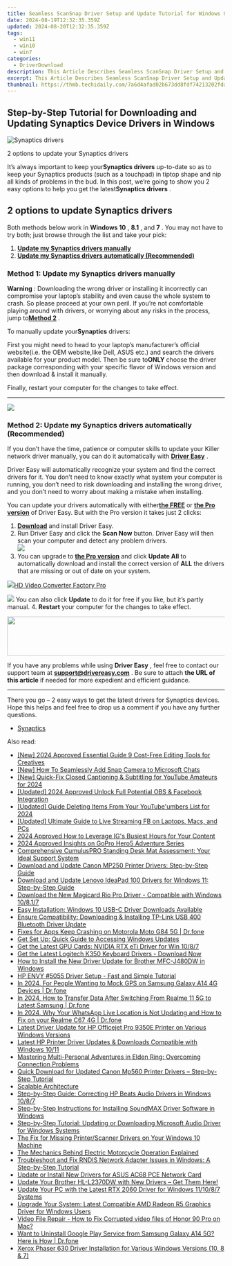 ```yaml
---
title: Seamless ScanSnap Driver Setup and Update Tutorial for Windows Users!
date: 2024-08-19T12:32:35.359Z
updated: 2024-08-20T12:32:35.359Z
tags:
  - win11
  - win10
  - win7
categories:
  - DriverDownload
description: This Article Describes Seamless ScanSnap Driver Setup and Update Tutorial for Windows Users!
excerpt: This Article Describes Seamless ScanSnap Driver Setup and Update Tutorial for Windows Users!
thumbnail: https://thmb.techidaily.com/7a6d4afad02b673dd8fdf74213202fda14f2e9bab9fdc0e7dfd2736277416b15.jpg
---
```


## Step-by-Step Tutorial for Downloading and Updating Synaptics Device Drivers in Windows

![Synaptics drivers ](https://images.drivereasy.com/wp-content/uploads/2018/12/img_5c048f1b435b6.jpg)

 2 options to update your Synaptics drivers

 It’s always important to keep your**Synaptics drivers** up-to-date so as to keep your Synaptics products (such as a touchpad) in tiptop shape and nip all kinds of problems in the bud. In this post, we’re going to show you 2 easy options to help you get the latest**Synaptics drivers** .

## 2 options to update Synaptics drivers

 Both methods below work in **Windows 10** , **8.1** , and **7** . You may not have to try both; just browse through the list and take your pick:

1. [**Update my Synaptics drivers manually**](https://tools.techidaily.com/drivereasy/download/)
2. [**Update my Synaptics drivers automatically (Recommended)**](https://tools.techidaily.com/drivereasy/download/)

### **Method 1: Update my Synaptics drivers manually**

**Warning** : Downloading the wrong driver or installing it incorrectly can compromise your laptop’s stability and even cause the whole system to crash. So please proceed at your own peril. If you’re not comfortable playing around with drivers, or worrying about any risks in the process, jump to[**Method 2**](https://tools.techidaily.com/drivereasy/download/) .

 To manually update your**Synaptics** drivers:

 First you might need to head to your laptop’s manufacturer’s official website(i.e. the OEM website,like Dell, ASUS etc.) and search the drivers available for your product model. Then  be sure to**ONLY** choose the driver package corresponding with your specific flavor of Windows version and then download & install it manually.

 Finally, restart your computer for the changes to take effect.  

---

<!-- affiliate ads begin -->
<a href="https://secure.2checkout.com/order/checkout.php?PRODS=4621764&QTY=1&AFFILIATE=108875&CART=1"><img src="https://www.x-mirage.com/x-mirage/img/page-home.jpg" border="0"></a>
<!-- affiliate ads end -->
### **Method 2: Update my Synaptics drivers automatically (Recommended)**

 If you don’t have the time, patience or computer skills to update your Killer network  driver manually, you can do it automatically with **[Driver Easy](https://tools.techidaily.com/drivereasy/download/)**  .

 Driver Easy will automatically recognize your system and find the correct drivers for it. You don’t need to know exactly what system your computer is running, you don’t need to risk downloading and installing the wrong driver, and you don’t need to worry about making a mistake when installing.

 You can update your drivers automatically with either[**the FREE**](https://tools.techidaily.com/drivereasy/download/) or **[the Pro version](https://tools.techidaily.com/drivereasy/download/)**  of Driver Easy. But with the Pro version it takes just 2 clicks:

1. [**Download**](https://tools.techidaily.com/drivereasy/download/)  and install Driver Easy.
2. Run Driver Easy and click the **Scan Now** button. Driver Easy will then scan your computer and detect any problem drivers.  
![](https://images.drivereasy.com/wp-content/uploads/2018/07/img_5b5aefd675a7c.jpg)
3. You can upgrade to **[the Pro version](https://tools.techidaily.com/drivereasy/download/)**  and click **Update All** to automatically download and install the correct version of **ALL**  the drivers that are missing or out of date on your system.  
<!-- affiliate ads begin -->
<a href="https://secure.2checkout.com/order/checkout.php?PRODS=4537546&QTY=1&AFFILIATE=108875&CART=1"><img src="https://secure.avangate.com/images/merchant/4b0a0290ad7df100b77e86839989a75e/products/7_copy_2_2_hdpro.png" border="0">HD Video Converter Factory Pro</a>
<!-- affiliate ads end -->
![](https://images.drivereasy.com/wp-content/uploads/2018/10/img_5bb5bf49744f0.jpg) You can also click **Update** to do it for free if you like, but it’s partly manual.
4. **Restart**   your computer for the changes to take effect.
<!-- affiliate ads begin -->
<a href="https://vapordna.pxf.io/c/5597632/1494880/17238" target="_top" id="1494880"><img src="//a.impactradius-go.com/display-ad/17238-1494880" border="0" alt="" width="728" height="90"/></a><img height="0" width="0" src="https://imp.pxf.io/i/5597632/1494880/17238" style="position:absolute;visibility:hidden;" border="0" />
<!-- affiliate ads end -->

 If you have any problems while using **Driver Easy** , feel free to contact our support team at **<support@drivereasy.com>** . Be sure to attach **the URL of this article** if needed for more expedient and efficient guidance.

---

 There you go – 2 easy ways to get the latest drivers for Synaptics devices. Hope this helps and feel free to drop us a comment if you have any further questions.

* [Synaptics](https://tools.techidaily.com/drivereasy/download/)

<ins class="adsbygoogle"
     style="display:block"
     data-ad-format="autorelaxed"
     data-ad-client="ca-pub-7571918770474297"
     data-ad-slot="1223367746"></ins>



<ins class="adsbygoogle"
     style="display:block"
     data-ad-client="ca-pub-7571918770474297"
     data-ad-slot="8358498916"
     data-ad-format="auto"
     data-full-width-responsive="true"></ins>

<span class="atpl-alsoreadstyle">Also read:</span>
<div><ul>
<li><a href="https://youtube-data.techidaily.com/024-approved-essential-guide-9-cost-free-editing-tools-for-creatives/"><u>[New] 2024 Approved  Essential Guide  9 Cost-Free Editing Tools for Creatives</u></a></li>
<li><a href="https://snapchat-videos.techidaily.com/new-how-to-seamlessly-add-snap-camera-to-microsoft-chats/"><u>[New] How To Seamlessly Add Snap Camera to Microsoft Chats</u></a></li>
<li><a href="https://youtube-sure.techidaily.com/uick-fix-closed-captioning-and-subtitling-for-youtube-amateurs-for-2024/"><u>[New] Quick-Fix Closed Captioning & Subtitling for YouTube Amateurs for 2024</u></a></li>
<li><a href="https://video-capture.techidaily.com/updated-2024-approved-unlock-full-potential-obs-and-facebook-integration/"><u>[Updated] 2024 Approved  Unlock Full Potential  OBS & Facebook Integration</u></a></li>
<li><a href="https://youtube-lab.techidaily.com/ed-guide-deleting-items-from-your-youtubeumbers-list-for-2024/"><u>[Updated] Guide  Deleting Items From Your YouTube'umbers List for 2024</u></a></li>
<li><a href="https://facebook-clips.techidaily.com/updated-ultimate-guide-to-live-streaming-fb-on-laptops-macs-and-pcs/"><u>[Updated] Ultimate Guide to Live Streaming FB on Laptops, Macs, and PCs</u></a></li>
<li><a href="https://instagram-video-recordings.techidaily.com/2024-approved-how-to-leverage-igs-busiest-hours-for-your-content/"><u>2024 Approved  How to Leverage IG's Busiest Hours for Your Content</u></a></li>
<li><a href="https://extra-approaches.techidaily.com/2024-approved-insights-on-gopro-hero5-adventure-series/"><u>2024 Approved  Insights on GoPro Hero5 Adventure Series</u></a></li>
<li><a href="https://buynow-marvelous.techidaily.com/comprehensive-cumuluspro-standing-desk-mat-assessment-your-ideal-support-system/"><u>Comprehensive CumulusPRO Standing Desk Mat Assessment: Your Ideal Support System</u></a></li>
<li><a href="https://hardware-help.techidaily.com/download-and-update-canon-mp250-printer-drivers-step-by-step-guide/"><u>Download and Update Canon MP250 Printer Drivers: Step-by-Step Guide</u></a></li>
<li><a href="https://hardware-help.techidaily.com/download-and-update-lenovo-ideapad-100-drivers-for-windows-11-step-by-step-guide/"><u>Download and Update Lenovo IdeaPad 100 Drivers for Windows 11: Step-by-Step Guide</u></a></li>
<li><a href="https://hardware-help.techidaily.com/download-the-new-magicard-rio-pro-driver-compatible-with-windows-10817/"><u>Download the New Magicard Rio Pro Driver - Compatible with Windows 10/8.1/7</u></a></li>
<li><a href="https://hardware-help.techidaily.com/easy-installation-windows-10-usb-c-driver-downloads-available/"><u>Easy Installation: Windows 10 USB-C Driver Downloads Available</u></a></li>
<li><a href="https://hardware-help.techidaily.com/ensure-compatibility-downloading-and-installing-tp-link-usb-400-bluetooth-driver-update/"><u>Ensure Compatibility: Downloading & Installing TP-Link USB 400 Bluetooth Driver Update</u></a></li>
<li><a href="https://howto.techidaily.com/fixes-for-apps-keep-crashing-on-motorola-moto-g84-5g-drfone-by-drfone-fix-android-problems-fix-android-problems/"><u>Fixes for Apps Keep Crashing on Motorola Moto G84 5G | Dr.fone</u></a></li>
<li><a href="https://hardware-help.techidaily.com/get-set-up-quick-guide-to-accessing-windows-updates/"><u>Get Set Up: Quick Guide to Accessing Windows Updates</u></a></li>
<li><a href="https://hardware-help.techidaily.com/get-the-latest-gpu-cards-nvidia-rtx-eti-driver-for-win-1087/"><u>Get the Latest GPU Cards: NVIDIA RTX eTi Driver for Win 10/8/7</u></a></li>
<li><a href="https://hardware-help.techidaily.com/1722977669364-get-the-latest-logitech-k350-keyboard-drivers-download-now/"><u>Get the Latest Logitech K350 Keyboard Drivers - Download Now</u></a></li>
<li><a href="https://hardware-help.techidaily.com/how-to-install-the-new-driver-update-for-brother-mfc-j480dw-in-windows/"><u>How to Install the New Driver Update for Brother MFC-J480DW in Windows</u></a></li>
<li><a href="https://hardware-help.techidaily.com/hp-envy-5055-driver-setup-fast-and-simple-tutorial/"><u>HP ENVY #5055 Driver Setup - Fast and Simple Tutorial</u></a></li>
<li><a href="https://android-location.techidaily.com/in-2024-for-people-wanting-to-mock-gps-on-samsung-galaxy-a14-4g-devices-drfone-by-drfone-virtual/"><u>In 2024, For People Wanting to Mock GPS on Samsung Galaxy A14 4G Devices | Dr.fone</u></a></li>
<li><a href="https://android-transfer.techidaily.com/in-2024-how-to-transfer-data-after-switching-from-realme-11-5g-to-latest-samsung-drfone-by-drfone-transfer-from-android-transfer-from-android/"><u>In 2024, How to Transfer Data After Switching From Realme 11 5G to Latest Samsung | Dr.fone</u></a></li>
<li><a href="https://location-social.techidaily.com/in-2024-why-your-whatsapp-live-location-is-not-updating-and-how-to-fix-on-your-realme-c67-4g-drfone-by-drfone-virtual-android/"><u>In 2024, Why Your WhatsApp Live Location is Not Updating and How to Fix on your Realme C67 4G | Dr.fone</u></a></li>
<li><a href="https://hardware-help.techidaily.com/latest-driver-update-for-hp-officejet-pro-9350e-printer-on-various-windows-versions/"><u>Latest Driver Update for HP Officejet Pro 9350E Printer on Various Windows Versions</u></a></li>
<li><a href="https://hardware-help.techidaily.com/latest-hp-printer-driver-updates-and-downloads-compatible-with-windows-1011/"><u>Latest HP Printer Driver Updates & Downloads Compatible with Windows 10/11</u></a></li>
<li><a href="https://win-able.techidaily.com/mastering-multi-personal-adventures-in-elden-ring-overcoming-connection-problems/"><u>Mastering Multi-Personal Adventures in Elden Ring: Overcoming Connection Problems</u></a></li>
<li><a href="https://hardware-help.techidaily.com/quick-download-for-updated-canon-mp560-printer-drivers-step-by-step-tutorial/"><u>Quick Download for Updated Canon Mp560 Printer Drivers – Step-by-Step Tutorial</u></a></li>
<li><a href="https://hardware-help.techidaily.com/scalable-architecture/"><u>Scalable Architecture</u></a></li>
<li><a href="https://hardware-help.techidaily.com/step-by-step-guide-correcting-hp-beats-audio-drivers-in-windows-1087/"><u>Step-by-Step Guide: Correcting HP Beats Audio Drivers in Windows 10/8/7</u></a></li>
<li><a href="https://hardware-help.techidaily.com/step-by-step-instructions-for-installing-soundmax-driver-software-in-windows/"><u>Step-by-Step Instructions for Installing SoundMAX Driver Software in Windows</u></a></li>
<li><a href="https://hardware-help.techidaily.com/step-by-step-tutorial-updating-or-downloading-microsoft-audio-driver-for-windows-systems/"><u>Step-by-Step Tutorial: Updating or Downloading Microsoft Audio Driver for Windows Systems</u></a></li>
<li><a href="https://hardware-help.techidaily.com/the-fix-for-missing-printerscanner-drivers-on-your-windows-10-machine/"><u>The Fix for Missing Printer/Scanner Drivers on Your Windows 10 Machine</u></a></li>
<li><a href="https://tech-recovery.techidaily.com/the-mechanics-behind-electric-motorcycle-operation-explained/"><u>The Mechanics Behind Electric Motorcycle Operation Explained</u></a></li>
<li><a href="https://hardware-help.techidaily.com/troubleshoot-and-fix-rndis-network-adapter-issues-in-windows-a-step-by-step-tutorial/"><u>Troubleshoot and Fix RNDIS Network Adapter Issues in Windows: A Step-by-Step Tutorial</u></a></li>
<li><a href="https://hardware-help.techidaily.com/update-or-install-new-drivers-for-asus-ac68-pce-network-card/"><u>Update or Install New Drivers for ASUS AC68 PCE Network Card</u></a></li>
<li><a href="https://hardware-help.techidaily.com/1722959852512-update-your-brother-hl-l2370dw-with-new-drivers-get-them-here/"><u>Update Your Brother HL-L2370DW with New Drivers – Get Them Here!</u></a></li>
<li><a href="https://hardware-help.techidaily.com/update-your-pc-with-the-latest-rtx-2060-driver-for-windows-111087-systems/"><u>Update Your PC with the Latest RTX 2060 Driver for Windows 11/10/8/7 Systems</u></a></li>
<li><a href="https://hardware-help.techidaily.com/upgrade-your-system-latest-compatible-amd-radeon-r5-graphics-driver-for-windows-users/"><u>Upgrade Your System: Latest Compatible AMD Radeon R5 Graphics Driver for Windows Users</u></a></li>
<li><a href="https://techidaily.com/video-file-repair-how-to-fix-corrupted-video-files-of-honor-90-pro-on-mac-by-stellar-video-repair-mobile-video-repair/"><u>Video File Repair - How to Fix Corrupted video files of Honor 90 Pro on Mac?</u></a></li>
<li><a href="https://howto.techidaily.com/want-to-uninstall-google-play-service-from-samsung-galaxy-a14-5g-here-is-how-drfone-by-drfone-fix-android-problems-fix-android-problems/"><u>Want to Uninstall Google Play Service from Samsung Galaxy A14 5G? Here is How | Dr.fone</u></a></li>
<li><a href="https://hardware-help.techidaily.com/xerox-phaser-630-driver-installation-for-various-windows-versions-10-8-and-7/"><u>Xerox Phaser 630 Driver Installation for Various Windows Versions (10, 8 & 7)</u></a></li>
</ul></div>
